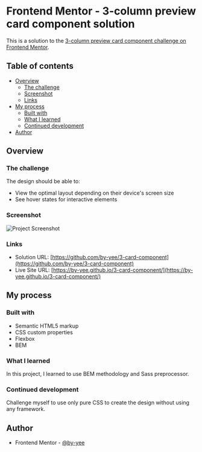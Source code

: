 # Frontend Mentor - 3-column preview card component solution

This is a solution to the [3-column preview card component challenge on Frontend Mentor](https://www.frontendmentor.io/challenges/3column-preview-card-component-pH92eAR2-). 

## Table of contents

- [Overview](#overview)
  - [The challenge](#the-challenge)
  - [Screenshot](#screenshot)
  - [Links](#links)
- [My process](#my-process)
  - [Built with](#built-with)
  - [What I learned](#what-i-learned)
  - [Continued development](#continued-development)
- [Author](#author)

## Overview

### The challenge

The design should be able to:

- View the optimal layout depending on their device's screen size
- See hover states for interactive elements

### Screenshot

![Project Screenshot](./images/desktop-screenshot.jpg)

### Links

- Solution URL: [https://github.com/by-yee/3-card-component](https://github.com/by-yee/3-card-component)
- Live Site URL: [https://by-yee.github.io/3-card-component/](https://by-yee.github.io/3-card-component/)

## My process

### Built with

- Semantic HTML5 markup
- CSS custom properties
- Flexbox
- BEM

### What I learned

In this project, I learned to use BEM methodology and Sass preprocessor.

### Continued development

Challenge myself to use only pure CSS to create the design without using any framework.

## Author

- Frontend Mentor - [@by-yee](https://www.frontendmentor.io/profile/by-yee)
